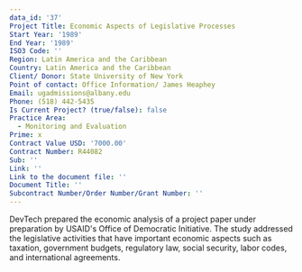 ```yaml
---
data_id: '37'
Project Title: Economic Aspects of Legislative Processes
Start Year: '1989'
End Year: '1989'
ISO3 Code: ''
Region: Latin America and the Caribbean
Country: Latin America and the Caribbean
Client/ Donor: State University of New York
Point of contact: Office Information/ James Heaphey
Email: ugadmissions@albany.edu
Phone: (518) 442-5435
Is Current Project? (true/false): false
Practice Area:
  - Monitoring and Evaluation
Prime: x
Contract Value USD: '7000.00'
Contract Number: R44082
Sub: ''
Link: ''
Link to the document file: ''
Document Title: ''
Subcontract Number/Order Number/Grant Number: ''
---
```


DevTech prepared the economic analysis of a project paper under preparation by USAID's Office of Democratic Initiative. The study addressed the legislative activities that have important economic aspects such as taxation, government budgets, regulatory law, social security, labor codes, and international agreements.